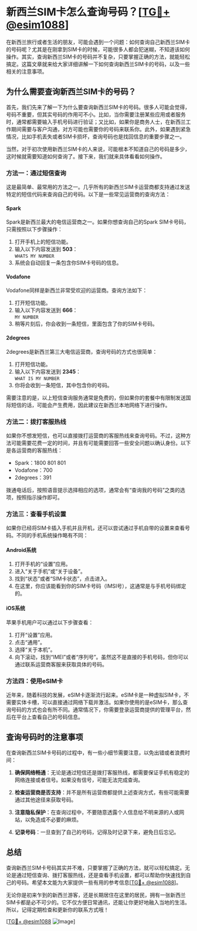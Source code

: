 # 新西兰SIM卡怎么查询号码？[[TG💪+ @esim1088](https://t.me/s/esim1088)]

在新西兰旅行或者生活的朋友，可能会遇到一个问题：如何查询自己新西兰SIM卡的号码呢？尤其是在刚拿到SIM卡的时候，可能很多人都会犯迷糊，不知道该如何操作。其实，查询新西兰SIM卡的号码并不复杂，只要掌握正确的方法，就能轻松搞定。这篇文章就来给大家详细讲解一下如何查询新西兰SIM卡的号码，以及一些相关的注意事项。

## 为什么需要查询新西兰SIM卡的号码？

首先，我们先来了解一下为什么要查询新西兰SIM卡的号码。很多人可能会觉得，号码不重要，但其实号码的作用可不小。比如，当你需要注册某些应用或者服务时，通常都需要输入手机号码进行验证；又比如，如果你是商务人士，在新西兰工作期间需要与客户沟通，对方可能也需要你的号码来联系你。此外，如果遇到紧急情况，比如手机丢失或者SIM卡损坏，查询号码也是找回信息的重要步骤之一。

当然，对于初次使用新西兰SIM卡的人来说，可能根本不知道自己的号码是多少，这时候就需要知道如何查询了。接下来，我们就来具体看看如何操作。

### 方法一：通过短信查询

这是最简单、最常用的方法之一。几乎所有的新西兰SIM卡运营商都支持通过发送特定的短信代码来查询自己的号码。以下是一些常见运营商的查询方法：

#### Spark
Spark是新西兰最大的电信运营商之一。如果你想查询自己的Spark SIM卡号码，只需按照以下步骤操作：
1. 打开手机上的短信功能。
2. 输入以下内容发送到 **503**：  
   `WHATS MY NUMBER`
3. 系统会自动回复一条包含你SIM卡号码的信息。

#### Vodafone
Vodafone同样是新西兰非常受欢迎的运营商。查询方法如下：
1. 打开短信功能。
2. 输入以下内容发送到 **666**：  
   `MY NUMBER`
3. 稍等片刻后，你会收到一条短信，里面包含了你的SIM卡号码。

#### 2degrees
2degrees是新西兰第三大电信运营商，查询号码的方式也很简单：
1. 打开短信功能。
2. 输入以下内容发送到 **2345**：  
   `WHAT IS MY NUMBER`
3. 你将会收到一条短信，其中包含你的号码。

需要注意的是，以上短信查询服务通常是免费的，但如果你的套餐中有限制发送国际短信的话，可能会产生费用，因此建议在新西兰本地网络下进行操作。

### 方法二：拨打客服热线

如果你不想发短信，也可以直接拨打运营商的客服热线来查询号码。不过，这种方法可能需要花费一定的时间，并且有可能需要回答一些安全问题以确认身份。以下是各运营商的客服热线：

- Spark：1800 801 801  
- Vodafone：700  
- 2degrees：391  

拨通电话后，按照语音提示选择相应的选项，通常会有“查询我的号码”之类的选项，按照指示操作即可。

### 方法三：查看手机设置

如果你已经将SIM卡插入手机并且开机，还可以尝试通过手机自带的设置来查看号码。不同的手机系统操作略有不同：

#### Android系统
1. 打开手机的“设置”应用。
2. 进入“关于手机”或“关于设备”。
3. 找到“状态”或者“SIM卡状态”，点击进入。
4. 在这里，你应该能看到你的SIM卡号码（IMSI号），这通常是与手机号码绑定的。

#### iOS系统
苹果手机用户可以通过以下步骤查看：
1. 打开“设置”应用。
2. 点击“通用”。
3. 选择“关于本机”。
4. 向下滚动，找到“IMEI”或者“序列号”。虽然这不是直接的手机号码，但你可以通过联系运营商客服来获取具体的号码。

### 方法四：使用eSIM卡

近年来，随着科技的发展，eSIM卡逐渐流行起来。eSIM卡是一种虚拟SIM卡，不需要实体卡槽，可以直接通过网络下载并激活。如果你使用的是eSIM卡，那么查询号码的方式也会有所不同。通常情况下，你需要登录运营商提供的管理平台，然后在平台上查看自己的号码信息。

## 查询号码时的注意事项

在查询新西兰SIM卡号码的过程中，有一些小细节需要注意，以免出错或者浪费时间：

1. **确保网络畅通**：无论是通过短信还是拨打客服热线，都需要保证手机有稳定的网络连接或者信号。如果没有信号，可能无法完成查询。

2. **检查运营商是否支持**：并不是所有运营商都提供上述查询方式，有些可能需要通过其他途径来获取号码。

3. **注意隐私保护**：在查询过程中，不要随意透露个人信息给不明来源的人或网站，以免造成不必要的麻烦。

4. **记录号码**：一旦查到了自己的号码，记得及时记录下来，避免日后忘记。

## 总结

查询新西兰SIM卡号码其实并不难，只要掌握了正确的方法，就可以轻松搞定。无论是通过短信查询、拨打客服热线，还是查看手机设置，都可以帮助你快速找到自己的号码。希望本文能为大家提供一些有用的参考信息[[TG💪+ @esim1088](https://t.me/s/esim1088)]。

无论你是初来乍到的新西兰游客，还是长期居住在这里的居民，拥有一张新西兰SIM卡都是必不可少的。它不仅方便日常通讯，还能让你更好地融入当地的生活。所以，记得定期检查和更新你的联系方式哦！

[[TG💪+ @esim1088](https://t.me/s/esim1088) ![Image](https://i.postimg.cc/4NQfJmqS/Snipaste-2025-05-13-00-14-12.png)]